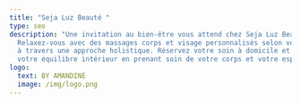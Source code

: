 ```yaml
---
title: "Seja Luz Beauté "
type: seo
description: "Une invitation au bien-être vous attend chez Seja Luz Beauté.
  Relaxez-vous avec des massages corps et visage personnalisés selon vos besoins
  à travers une approche holistique. Réservez votre soin à domicile et retrouvez
  votre équilibre intérieur en prenant soin de votre corps et votre esprit. "
logo:
  text: BY AMANDINE
  image: /img/logo.png
---
```

